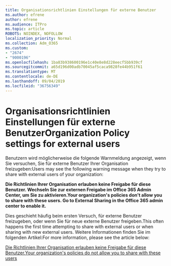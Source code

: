 ```yaml
---
title: Organisationsrichtlinien Einstellungen für externe Benutzer
ms.author: efrene
author: efrene
ms.audience: ITPro
ms.topic: article
ROBOTS: NOINDEX, NOFOLLOW
localization_priority: Normal
ms.collection: Adm_O365
ms.custom:
- "2674"
- "9000196"
ms.openlocfilehash: 1ba83b938600196e1c40e8e8d228eecf5bb939cf
ms.sourcegitcommit: a65d196d00adb70045af5caca9828fe44b951f61
ms.translationtype: MT
ms.contentlocale: de-DE
ms.lasthandoff: 09/04/2019
ms.locfileid: "36756349"
---
```

# <a name="organization-policy-settings-for-external-users"></a><span data-ttu-id="692ec-102">Organisationsrichtlinien Einstellungen für externe Benutzer</span><span class="sxs-lookup"><span data-stu-id="692ec-102">Organization Policy settings for external users</span></span>

<span data-ttu-id="692ec-103">Benutzern wird möglicherweise die folgende Warnmeldung angezeigt, wenn Sie versuchen, Sie für externe Benutzer Ihrer Organisation freizugeben:</span><span class="sxs-lookup"><span data-stu-id="692ec-103">Users may see the following warning message when they try to share with external users of your organization:</span></span> 

   <span data-ttu-id="692ec-104">**Die Richtlinien Ihrer Organisation erlauben keine Freigabe für diese Benutzer. Wechseln Sie zur externen Freigabe im Office 365 Admin Center, um Sie zu aktivieren.**</span><span class="sxs-lookup"><span data-stu-id="692ec-104">**Your organization's policies don't allow you to share with these users. Go to External Sharing in the Office 365 admin center to enable it.**</span></span> 

<span data-ttu-id="692ec-105">Dies geschieht häufig beim ersten Versuch, für externe Benutzer freizugeben, oder wenn Sie für neue externe Benutzer freigeben.</span><span class="sxs-lookup"><span data-stu-id="692ec-105">This often happens the first time attempting to share with external users or when sharing with new external users.</span></span> <span data-ttu-id="692ec-106">Weitere Informationen finden Sie im folgenden Artikel:</span><span class="sxs-lookup"><span data-stu-id="692ec-106">For more information, please see the article below:</span></span>

[<span data-ttu-id="692ec-107">Die Richtlinien Ihrer Organisation erlauben keine Freigabe für diese Benutzer.</span><span class="sxs-lookup"><span data-stu-id="692ec-107">Your organization's policies do not allow you to share with these users</span></span>](https://docs.microsoft.com/sharepoint/support/administration/organization-policies-do-not-allow-you-to-share-with-users-error)






